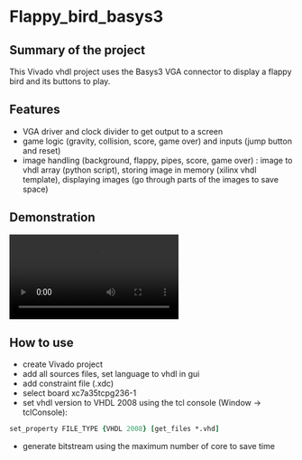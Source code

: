 # Flappy_bird_basys3

## Summary of the project

This Vivado vhdl project uses the Basys3 VGA connector to display a flappy bird and its buttons to play.

## Features

- VGA driver and clock divider to get output to a screen
- game logic (gravity, collision, score, game over) and inputs (jump button and reset)
- image handling (background, flappy, pipes, score, game over) : image to vhdl array (python script), storing image in memory (xilinx vhdl template), displaying images (go through parts of the images to save space) 

## Demonstration
<video src="https://github.com/Alan-GIRAUDON/Flappy_bird_basys3/blob/master/flappy_demo.mp4"></video>
## How to use
- create Vivado project
- add all sources files, set language to vhdl in gui
- add constraint file (.xdc)
- select board xc7a35tcpg236-1
- set vhdl version to VHDL 2008 using the tcl console (Window -> tclConsole):
```tcl
set_property FILE_TYPE {VHDL 2008} [get_files *.vhd]
```
- generate bitstream using the maximum number of core to save time

